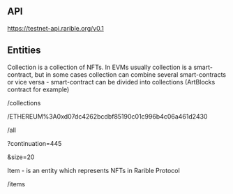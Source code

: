 ## API

https://testnet-api.rarible.org/v0.1

## Entities

Collection is a collection of NFTs. In EVMs usually collection is a smart-contract, but in some cases collection can combine several smart-contracts or vice versa - smart-contract can be divided into collections (ArtBlocks contract for example)

/collections

/ETHEREUM%3A0xd07dc4262bcdbf85190c01c996b4c06a461d2430

/all

?continuation=445

&size=20

Item - is an entity which represents NFTs in Rarible Protocol

/items
